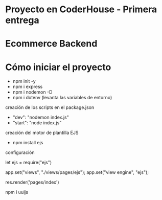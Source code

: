 # Proyecto en CoderHouse - Primera entrega

# Ecommerce Backend

# Cómo iniciar el proyecto

- npm init -y
- npm i express
- npm i nodemon -D
- npm i dotenv (levanta las variables de entorno)

creación de los scripts en el package.json

- "dev": "nodemon index.js"
- "start": "node index.js"

creación del motor de plantilla EJS

- npm install ejs

configuración

let ejs = require("ejs")

app.set("views", "./views/pages/ejs");
app.set("view engine", "ejs");

res.render('pages/index')


npm i uuijs